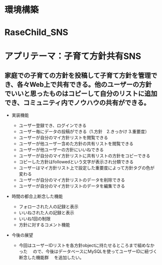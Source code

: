 # 環境構築











# RaseChild_SNS
# アプリテーマ：子育て方針共有SNS
## 家庭での子育ての方針を投稿して子育て方針を管理でき、各々Web上で共有できる。他のユーザーの方針でいいと思ったものはコピーして自分のリストに追加でき、コミュニティ内でノウハウの共有ができる。

* 実装機能
  * ユーザー登録でき、ログインできる
  * ユーザー毎にデータの投稿ができる（1.方針　2.きっかけ 3.重要度）
  * ユーザーが自分のマイ方針リストを閲覧できる
  * ユーザーが他ユーザー含めた方針の共有リストを閲覧できる
  * ユーザーが他ユーザーの方針にいいねできる
  * ユーザーが自分のマイ方針リストに共有リストの方針をコピーできる
  * コピーした方針はfollowedという文字が表示され分類できる
  * ユーザーはマイ方針リスト上で設定した重要度によって方針タグの色が変わる
  * ユーザーが自分のマイ方針リストのデータを削除できる
  * ユーザーが自分のマイ方針リストのデータを編集できる
  

* 時間の都合上断念した機能
  * フォローされた人の記録と表示
  * いいねされた人の記録と表示
  * いいね1回の制限
  * 方針に対するコメント機能
  
* 今後の展望
  * 今回はユーザーIDリストを各方針objectに持たせるところまで組めなかった
  　ので、今後はデータベースにMySQLを使ってユーザーIDに紐づく断念した機能群
  　を追加したい。
  



